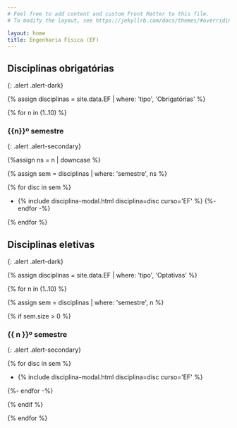 ```yaml
---
# Feel free to add content and custom Front Matter to this file.
# To modify the layout, see https://jekyllrb.com/docs/themes/#overriding-theme-defaults

layout: home
title: Engenharia Física (EF)
---
```


## Disciplinas obrigatórias
{: .alert .alert-dark}

{% assign disciplinas = site.data.EF | where: 'tipo', 'Obrigatórias' %}

{% for n in (1..10) %}

### {{n}}º semestre
{: .alert .alert-secondary}

{%assign ns = n | downcase %}

{% assign sem = disciplinas | where: 'semestre', ns %}

{% for disc in sem %}
- {% include disciplina-modal.html disciplina=disc curso='EF' %}
{%- endfor -%}

{% endfor %}

## Disciplinas eletivas
{: .alert .alert-dark}

{% assign disciplinas = site.data.EF | where: 'tipo', 'Optativas' %}

{% for n in (1..10) %}

{% assign sem = disciplinas | where: 'semestre', n %}

{% if sem.size > 0 %}

### {{ n }}º semestre
{: .alert .alert-secondary}

{% for disc in sem %}

- {% include disciplina-modal.html disciplina=disc curso='EF' %}

{%- endfor -%}

{% endif %}

{% endfor %}
